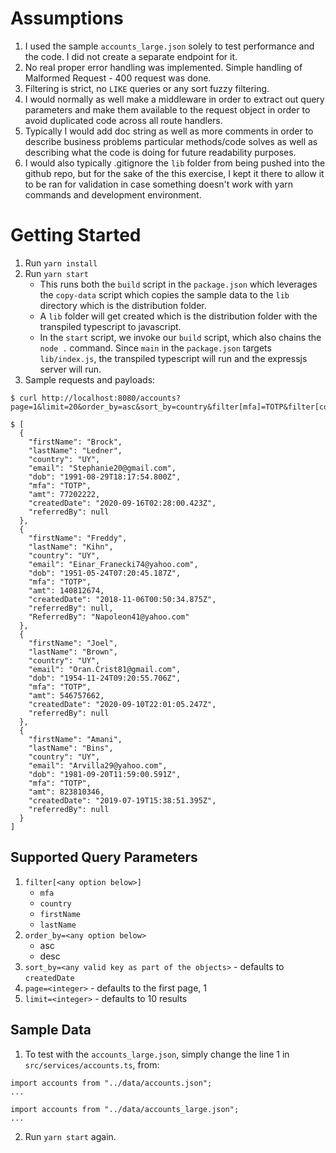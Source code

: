 # Assumptions
1. I used the sample `accounts_large.json` solely to test performance and the code. I did not create a separate endpoint for it.
2. No real proper error handling was implemented. Simple handling of Malformed Request - 400 request was done.
3. Filtering is strict, no `LIKE` queries or any sort fuzzy filtering.
4. I would normally as well make a middleware in order to extract out query parameters and make them available to the request object in order to avoid duplicated code across all route handlers.
5. Typically I would add doc string as well as more comments in order to describe business problems particular methods/code solves as well as describing what the code is doing for future readability purposes.
6. I would also typically .gitignore the `lib` folder from being pushed into the github repo, but for the sake of the this exercise, I kept it there to allow it to be ran for validation in case something doesn't work with yarn commands and development environment.

# Getting Started
1. Run `yarn install`
2. Run `yarn start`
    - This runs both the `build` script in the `package.json` which leverages the `copy-data` script which copies the sample data to the `lib` directory which is the distribution folder.
    - A `lib` folder will get created which is the distribution folder with the transpiled typescript to javascript.
    - In the `start` script, we invoke our `build` script, which also chains the `node .` command. Since `main` in the `package.json` targets `lib/index.js`, the transpiled typescript will run and the expressjs server will run.
3. Sample requests and payloads:
```
$ curl http://localhost:8080/accounts?page=1&limit=20&order_by=asc&sort_by=country&filter[mfa]=TOTP&filter[country]=UY

$ [
  {
    "firstName": "Brock",
    "lastName": "Ledner",
    "country": "UY",
    "email": "Stephanie20@gmail.com",
    "dob": "1991-08-29T18:17:54.800Z",
    "mfa": "TOTP",
    "amt": 77202222,
    "createdDate": "2020-09-16T02:28:00.423Z",
    "referredBy": null
  },
  {
    "firstName": "Freddy",
    "lastName": "Kihn",
    "country": "UY",
    "email": "Einar_Franecki74@yahoo.com",
    "dob": "1951-05-24T07:20:45.187Z",
    "mfa": "TOTP",
    "amt": 140812674,
    "createdDate": "2018-11-06T00:50:34.875Z",
    "referredBy": null,
    "ReferredBy": "Napoleon41@yahoo.com"
  },
  {
    "firstName": "Joel",
    "lastName": "Brown",
    "country": "UY",
    "email": "Oran.Crist81@gmail.com",
    "dob": "1954-11-24T09:20:55.706Z",
    "mfa": "TOTP",
    "amt": 546757662,
    "createdDate": "2020-09-10T22:01:05.247Z",
    "referredBy": null
  },
  {
    "firstName": "Amani",
    "lastName": "Bins",
    "country": "UY",
    "email": "Arvilla29@yahoo.com",
    "dob": "1981-09-20T11:59:00.591Z",
    "mfa": "TOTP",
    "amt": 823810346,
    "createdDate": "2019-07-19T15:38:51.395Z",
    "referredBy": null
  }
]
```

## Supported Query Parameters
1. `filter[<any option below>]`
    - `mfa`
    - `country`
    - `firstName`
    - `lastName`
2. `order_by=<any option below>`
    - asc
    - desc
3. `sort_by=<any valid key as part of the objects>` - defaults to `createdDate`
4. `page=<integer>` - defaults to the first page, 1
5. `limit=<integer>` - defaults to 10 results

## Sample Data
1. To test with the `accounts_large.json`, simply change the line 1 in `src/services/accounts.ts`, from:
```
import accounts from "../data/accounts.json";
...
```
```
import accounts from "../data/accounts_large.json";
...
```
2. Run `yarn start` again.
